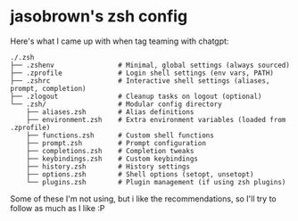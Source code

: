 # jasobrown's zsh config

Here's what I came up with when tag teaming with chatgpt:

```
./.zsh
├── .zshenv                # Minimal, global settings (always sourced)
├── .zprofile              # Login shell settings (env vars, PATH)
├── .zshrc                 # Interactive shell settings (aliases, prompt, completion)
├── .zlogout               # Cleanup tasks on logout (optional)
└── .zsh/                  # Modular config directory
    ├── aliases.zsh        # Alias definitions
    ├── environment.zsh    # Extra environment variables (loaded from .zprofile)
    ├── functions.zsh      # Custom shell functions
    ├── prompt.zsh         # Prompt configuration
    ├── completions.zsh    # Completion tweaks
    ├── keybindings.zsh    # Custom keybindings
    ├── history.zsh        # History settings
    ├── options.zsh        # Shell options (setopt, unsetopt)
    └── plugins.zsh        # Plugin management (if using zsh plugins)
```

Some of these I'm not using, but i like the recommendations, so I'll try to follow as much as I like :P
